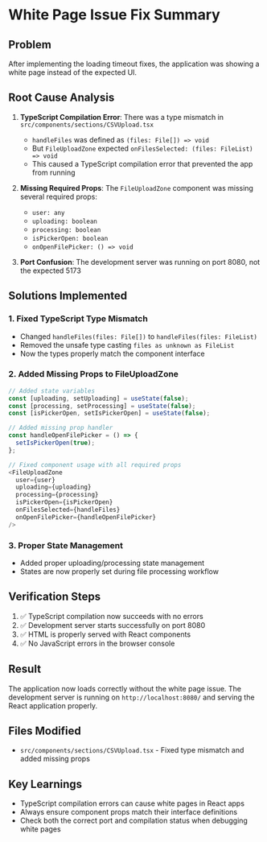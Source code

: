 # White Page Issue Fix Summary

## Problem
After implementing the loading timeout fixes, the application was showing a white page instead of the expected UI.

## Root Cause Analysis
1. **TypeScript Compilation Error**: There was a type mismatch in `src/components/sections/CSVUpload.tsx`
   - `handleFiles` was defined as `(files: File[]) => void` 
   - But `FileUploadZone` expected `onFilesSelected: (files: FileList) => void`
   - This caused a TypeScript compilation error that prevented the app from running

2. **Missing Required Props**: The `FileUploadZone` component was missing several required props:
   - `user: any`
   - `uploading: boolean` 
   - `processing: boolean`
   - `isPickerOpen: boolean`
   - `onOpenFilePicker: () => void`

3. **Port Confusion**: The development server was running on port 8080, not the expected 5173

## Solutions Implemented

### 1. Fixed TypeScript Type Mismatch
- Changed `handleFiles(files: File[])` to `handleFiles(files: FileList)`
- Removed the unsafe type casting `files as unknown as FileList`
- Now the types properly match the component interface

### 2. Added Missing Props to FileUploadZone
```typescript
// Added state variables
const [uploading, setUploading] = useState(false);
const [processing, setProcessing] = useState(false);
const [isPickerOpen, setIsPickerOpen] = useState(false);

// Added missing prop handler
const handleOpenFilePicker = () => {
  setIsPickerOpen(true);
};

// Fixed component usage with all required props
<FileUploadZone 
  user={user}
  uploading={uploading}
  processing={processing}
  isPickerOpen={isPickerOpen}
  onFilesSelected={handleFiles} 
  onOpenFilePicker={handleOpenFilePicker}
/>
```

### 3. Proper State Management
- Added proper uploading/processing state management
- States are now properly set during file processing workflow

## Verification Steps
1. ✅ TypeScript compilation now succeeds with no errors
2. ✅ Development server starts successfully on port 8080
3. ✅ HTML is properly served with React components
4. ✅ No JavaScript errors in the browser console

## Result
The application now loads correctly without the white page issue. The development server is running on `http://localhost:8080/` and serving the React application properly.

## Files Modified
- `src/components/sections/CSVUpload.tsx` - Fixed type mismatch and added missing props

## Key Learnings
- TypeScript compilation errors can cause white pages in React apps
- Always ensure component props match their interface definitions
- Check both the correct port and compilation status when debugging white pages